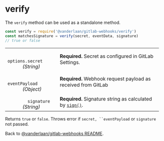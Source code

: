 # verify

The `verify` method can be used as a standalone method.

```js
const verify = require('@vanderlaan/gitlab-webhooks/verify')
const matchesSignature = verify(secret, eventData, signature)
// true or false
```

<table width="100%">
  <tr>
    <td>
      <code>
        options.secret
      </code>
      <em>(String)</em>
    </td>
    <td>
      <strong>Required.</strong>
      Secret as configured in GitLab Settings.
    </td>
  </tr>
  <tr>
    <td>
      <code>
        eventPayload
      </code>
      <em>
        (Object)
      </em>
    </td>
    <td>
      <strong>Required.</strong>
      Webhook request payload as received from GitLab
    </td>
  </tr>
  <tr>
    <td>
      <code>
        signature
      </code>
      <em>
        (String)
      </em>
    </td>
    <td>
      <strong>Required.</strong>
      Signature string as calculated by <code><a href="../sign">sign()</a></code>.
    </td>
  </tr>
</table>

Returns `true` or `false`. Throws error if `secret, ``eventPayload` or `signature` not passed.

Back to [@vanderlaan/gitlab-webhooks README](..).
